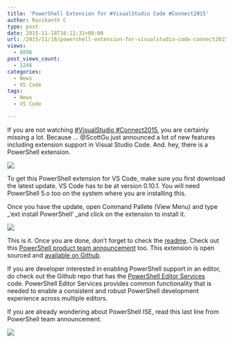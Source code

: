 ```yaml
---
title: 'PowerShell Extension for #VisualStudio Code #Connect2015'
author: Ravikanth C
type: post
date: 2015-11-18T16:11:31+00:00
url: /2015/11/18/powershell-extension-for-visualstudio-code-connect2015/
views:
  - 8896
post_views_count:
  - 1246
categories:
  - News
  - VS Code
tags:
  - News
  - VS Code

---
```

If you are not watching [#VisualStudio #Connect2015][1], you are certainly missing a lot. Because &#8230; @ScottGu just announced a lot of new features including extension support in Visual Studio Code. And. hey, there is a PowerShell extension.

![](/images/vscodeps1.png)

To get this PowerShell extension for VS Code, make sure you first download the latest update. VS Code has to be at version 0.10.1. You will need PowerShell 5.o too on the system where you are installing this.

Once you have the update, open Command Pallete (View Menu) and type _&#8216;ext install PowerShell&#8217; _and click on the extension to install it.

![](/images/vscodeps2.png)

This is it. Once you are done, don&#8217;t forget to check the [readme][2]. Check out this [PowerShell product team announcement][3] too. This extension is open sourced and [available on Github][4].

If you are developer interested in enabling PowerShell support in an editor, do check out the Github repo that has the [PowerShell Editor Services][5] code. PowerShell Editor Services provides common functionality that is needed to enable a consistent and robust PowerShell development experience across multiple editors.

If you are already wondering about PowerShell ISE, read this last line from PowerShell team announcement.

![](/images/vscodeps3.png)

[1]: https://channel9.msdn.com/
[2]: https://raw.githubusercontent.com/PowerShell/vscode-powershell/master/examples/README.md
[3]: http://blogs.msdn.com/b/powershell/archive/2015/11/17/announcing-windows-powershell-for-visual-studio-code-and-more.aspx
[4]: https://github.com/PowerShell/vscode-powershell
[5]: https://github.com/PowerShell/PowerShellEditorServices